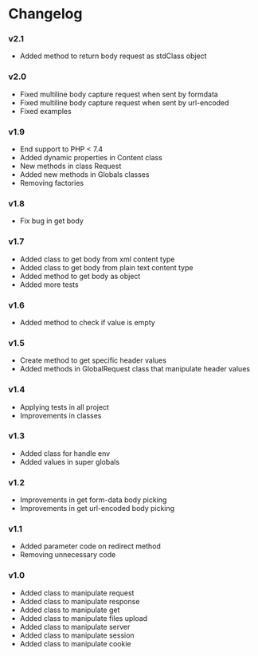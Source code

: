 # Changelog

### v2.1
* Added method to return body request as stdClass object

### v2.0
* Fixed multiline body capture request when sent by formdata
* Fixed multiline body capture request when sent by url-encoded
* Fixed examples

### v1.9
* End support to PHP < 7.4
* Added dynamic properties in Content class
* New methods in class Request
* Added new methods in Globals classes
* Removing factories

### v1.8
* Fix bug in get body

### v1.7
* Added class to get body from xml content type
* Added class to get body from plain text content type
* Added method to get body as object
* Added more tests

### v1.6
* Added method to check if value is empty

### v1.5
* Create method to get specific header values
* Added methods in GlobalRequest class that manipulate header values

### v1.4
* Applying tests in all project
* Improvements in classes

### v1.3
* Added class for handle env
* Added values in super globals

### v1.2
* Improvements in get form-data body picking
* Improvements in get url-encoded body picking

### v1.1
* Added parameter code on redirect method
* Removing unnecessary code

### v1.0
* Added class to manipulate request
* Added class to manipulate response
* Added class to manipulate get
* Added class to manipulate files upload
* Added class to manipulate server
* Added class to manipulate session
* Added class to manipulate cookie
